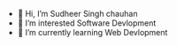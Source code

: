 - 👋 Hi, I’m Sudheer Singh chauhan
- 👀 I’m interested Software Devlopment
- 🌱 I’m currently learning Web Devlopment

